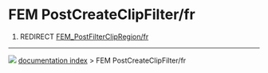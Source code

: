 # FEM PostCreateClipFilter/fr
1.  REDIRECT [FEM_PostFilterClipRegion/fr](FEM_PostFilterClipRegion/fr.md)



---
![](images/Button_right.svg) [documentation index](../README.md) > FEM PostCreateClipFilter/fr
